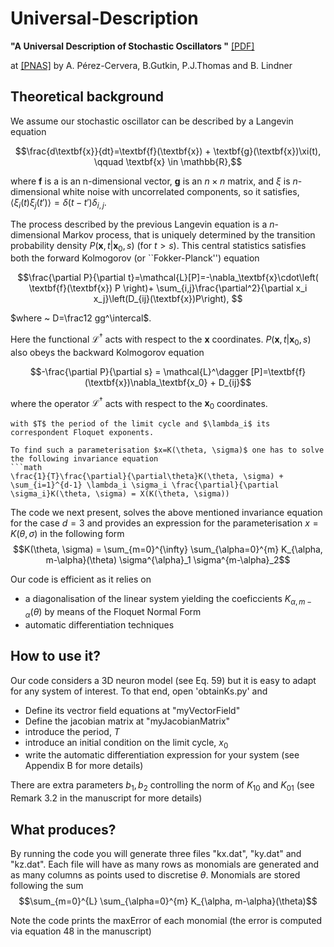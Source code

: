 # Universal-Description

**"A Universal Description of Stochastic Oscillators "** [[PDF]](https://www.pnas.org/doi/reader/10.1073/pnas.2303222120)

at [[PNAS]](https://www.pnas.org/doi/abs/10.1073/pnas.2303222120)
by A. Pérez-Cervera, B.Gutkin, P.J.Thomas and B. Lindner

## Theoretical background

We assume our stochastic oscillator can be described by a Langevin equation

$$\frac{d\textbf{x}}{dt}=\textbf{f}(\textbf{x}) + \textbf{g}(\textbf{x})\xi(t), \qquad \textbf{x} \in \mathbb{R},$$

where $\textbf{f}$ is a is an n-dimensional vector, $\textbf{g}$ is an $n \times n$ matrix, and $\xi$
is $n$-dimensional white noise with uncorrelated components, so it satisfies, $\left\langle \xi_i(t)\xi_j(t') \right\rangle  = \delta(t-t')\delta_{i,j}$.

The process described by the previous Langevin equation is a $n$-dimensional Markov process, that is uniquely determined by the transition probability density $P(\textbf{x},t | \textbf{x}_0,s)$ (for $t>s$). This central statistics satisfies both the forward Kolmogorov (or ``Fokker-Planck'') equation 

$$\frac{\partial P}{\partial t}=\mathcal{L}[P]=-\nabla_\textbf{x}\cdot\left( \textbf{f}(\textbf{x}) P \right)+ \sum_{i,j}\frac{\partial^2}{\partial x_i x_j}\left(D_{ij}(\textbf{x})P\right), $$

$where ~ D=\frac12 gg^\intercal$. 

Here the functional $\mathcal{L}^\dagger$ acts with respect to the $\textbf{x}$ coordinates. $P(\textbf{x},t | \textbf{x}_0,s)$  also obeys the backward Kolmogorov equation 

$$-\frac{\partial P}{\partial s} = \mathcal{L}^\dagger [P]=\textbf{f}(\textbf{x})\nabla_\textbf{x_0} + D_{ij}$$

where the operator $\mathcal{L}^\dagger$ acts with respect to the $\textbf{x}_0$ coordinates.

```
with $T$ the period of the limit cycle and $\lambda_i$ its correspondent Floquet exponents.

To find such a parameterisation $x=K(\theta, \sigma)$ one has to solve the following invariance equation
```math
\frac{1}{T}\frac{\partial}{\partial\theta}K(\theta, \sigma) + \sum_{i=1}^{d-1} \lambda_i \sigma_i \frac{\partial}{\partial \sigma_i}K(\theta, \sigma) = X(K(\theta, \sigma))
```

The code we next present, solves the above mentioned invariance equation for the case $d=3$ and provides an expression for the parameterisation $x=K(\theta, \sigma)$ in the following form
$$K(\theta, \sigma) = \sum_{m=0}^{\infty} \sum_{\alpha=0}^{m} K_{\alpha, m-\alpha}(\theta) \sigma^{\alpha}_1 \sigma^{m-\alpha}_2$$

Our code is efficient as it relies on
- a diagonalisation of the linear system yielding the coeficcients $K_{\alpha, m-\alpha}(\theta)$ by means of the Floquet Normal Form
- automatic differentiation techniques

## How to use it?

Our code considers a 3D neuron model (see Eq. 59) but it is easy to adapt for any system of interest. To that end, open 'obtainKs.py' and
- Define its vectror field equations at "myVectorField" 
- Define the jacobian matrix at "myJacobianMatrix"
- introduce the period, $T$
- introduce an initial condition on the limit cycle, $x_0$
- write the automatic differentiation expression for your system (see Appendix B for more details)

There are extra parameters $b_1, b_2$ controlling the norm of $K_{10}$ and $K_{01}$ (see Remark 3.2 in the manuscript for more details)

## What produces?

By running the code you will generate three files "kx.dat", "ky.dat" and "kz.dat". Each file will have as many rows as monomials are generated and as many columns as points used to discretise $\theta$. Monomials are stored following the sum
$$\sum_{m=0}^{L} \sum_{\alpha=0}^{m} K_{\alpha, m-\alpha}(\theta)$$

Note the code prints the maxError of each monomial (the error is computed via equation 48 in the manuscript)
